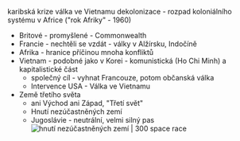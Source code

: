 karibská krize
válka ve Vietnamu
dekolonizace - rozpad koloniálního systému v Africe ("rok Afriky" - 1960)
- Britové - promyšlené - Commonwealth
- Francie - nechtěli se vzdát - války v Alžírsku, Indočíně
- Afrika - hranice příčinou mnoha konfliktů
- Vietnam - podobné jako v Korei - komunistická (Ho Chi Minh) a kapitalistické část
	- společný cíl - vyhnat Francouze, potom občanská válka
	- Intervence USA - Válka ve Vietnamu
- Země třetího světa
	- ani Východ ani Západ, "Třetí svět"
	- Hnutí nezúčastněných zemí
	- Jugoslávie - neutrální, velmi silný pas
	![hnutí nezúčastněných zemí | 300](https://upload.wikimedia.org/wikipedia/commons/thumb/4/4d/NAM_Members.svg/2560px-NAM_Members.svg.png)
space race
